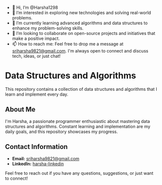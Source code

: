 - 👋 Hi, I’m @Harsha1298
- 👀 I’m interested in exploring new technologies and solving real-world problems.
- 🌱 I’m currently learning advanced algorithms and data structures to enhance my problem-solving skills.
- 💞️ I’m looking to collaborate on open-source projects and initiatives that make a positive impact.
- 📫 How to reach me: Feel free to drop me a message at [sriharsha9821@gmail.com](mailto:sriharsha9821@gmail.com). I'm always open to connect and discuss tech, ideas, or just chat!

# Data Structures and Algorithms

This repository contains a collection of data structures and algorithms that I learn and implement every day.

## About Me

I'm Harsha, a passionate programmer enthusiastic about mastering data structures and algorithms. Constant learning and implementation are my daily goals, and this repository showcases my progress.

## Contact Information

- **Email:** [sriharsha9821@gmail.com](mailto:sriharsha9821@gmail.com)
- **LinkedIn:** [harsha-linkedin](https://www.linkedin.com/in/yourprofile](https://www.linkedin.com/in/harsha-vishnubhotla-a6400a13b/))

Feel free to reach out if you have any questions, suggestions, or just want to connect!

<!---
Harsha1298/Harsha1298 is a ✨ special ✨ repository because its `README.md` (this file) appears on your GitHub profile.
You can click the Preview link to take a look at your changes.
--->
